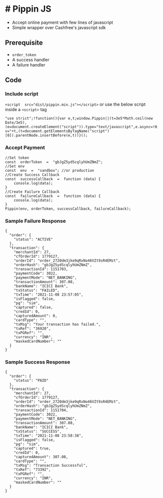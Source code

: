 # # Pippin JS
- Accept online payment with few lines of javascript
- Simple wrapper over Cashfree's javascript sdk

## Prerequisite 
- `order_token` 
- A success handler
- A failure handler

## Code

### Include script
```<script  src="dist/pippin.min.js"></script>```
or use the below script inside a `<script>` tag
```
"use strict";!function(){var e,t;window.Pippin||(t=3e5*Math.ceil(new Date/3e5),(e=document.createElement("script")).type="text/javascript",e.async=!0,e.crossorigin="anonymous",e.src="https://sdk.cashfree.com/js/pippin/1.0.0/pippin.min.js?v="+t,(t=document.getElementsByTagName("script")[0]).parentNode.insertBefore(e,t))}();
```	
### Accept Payment
```
//Set token
const  orderToken  =  "gbJgZ5ydScqlyhUmZNmZ";
//Set env
const  env  =  "sandbox"; //or production
//Create Success Callback
const  successCallback  =  function (data) {
	console.log(data);
}
//Create Failure Callback
const  failureCallback  =  function (data) {
	console.log(data);
}
Pippin(env, orderToken, successCallback, failureCallback);
```
### Sample Failure Response
```
{
  "order": {
    "status": "ACTIVE"
  },
  "transaction": {
    "merchantId": 27,
    "cfOrderId": 1779127,
    "orderId": "order_2720dm3jke9qRxNo46VZt9sR4EMzt",
    "orderHash": "gbJgZ5ydScqlyhUmZNmZ",
    "transactionId": 1151703,
    "paymentCode": 3022,
    "paymentMode": "NET_BANKING",
    "transactionAmount": 307.08,
    "bankName": "ICICI Bank",
    "txStatus": "FAILED",
    "txTime": "2021-11-08 23:57:05",
    "isFlagged": false,
    "pg": "sim",
    "captured": false,
    "credId": 0,
    "capturedAmount": 0,
    "cardType": "",
    "txMsg": "Your transaction has failed.",
    "txRef": "36920",
    "txPGRef": "",
    "currency": "INR",
    "maskedCardNumber": ""
  }
}
```
### Sample Success Response
```
{
  "order": {
    "status": "PAID"
  },
  "transaction": {
    "merchantId": 27,
    "cfOrderId": 1779127,
    "orderId": "order_2720dm3jke9qRxNo46VZt9sR4EMzt",
    "orderHash": "gbJgZ5ydScqlyhUmZNmZ",
    "transactionId": 1151704,
    "paymentCode": 3022,
    "paymentMode": "NET_BANKING",
    "transactionAmount": 307.08,
    "bankName": "ICICI Bank",
    "txStatus": "SUCCESS",
    "txTime": "2021-11-08 23:58:38",
    "isFlagged": false,
    "pg": "sim",
    "captured": true,
    "credId": 0,
    "capturedAmount": 307.08,
    "cardType": "",
    "txMsg": "Transaction Successful",
    "txRef": "73392",
    "txPGRef": "",
    "currency": "INR",
    "maskedCardNumber": ""
  }
}
```